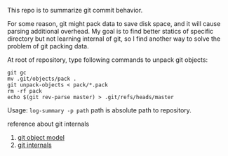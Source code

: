 This repo is to summarize git commit behavior.

For some reason, git might pack data to save disk space, and it will cause parsing additional overhead. My goal is to find better statics of specific directory but not learning internal of git, so I find another way to solve the problem of git packing data.

At root of repository, type following commands to unpack git objects:

```shell script
git gc
mv .git/objects/pack .
git unpack-objects < pack/*.pack
rm -rf pack
echo $(git rev-parse master) > .git/refs/heads/master
```

Usage: `log-summary -p path`
path is absolute path to repository.

reference about git internals
1. [git object model](http://shafiul.github.io/gitbook/1_the_git_object_model.html)
1. [git internals](https://git-scm.com/book/id/v2/Git-Internals-Git-Objects)
